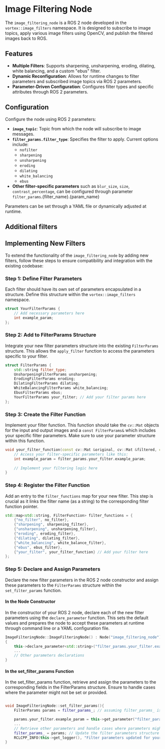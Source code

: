# Image Filtering Node

The `image_filtering_node` is a ROS 2 node developed in the `vortex::image_filters` namespace. It is designed to subscribe to image topics, apply various image filters using OpenCV, and publish the filtered images back to ROS.

## Features

- **Multiple Filters**: Supports sharpening, unsharpening, eroding, dilating, white balancing, and a custom "ebus" filter.
- **Dynamic Reconfiguration**: Allows for runtime changes to filter parameters and subscribed image topics via ROS 2 parameters.
- **Parameter-Driven Configuration**: Configures filter types and specific attributes through ROS 2 parameters.

## Configuration

Configure the node using ROS 2 parameters:

- **`image_topic`**: Topic from which the node will subscribe to image messages.
- **`filter_params.filter_type`**: Specifies the filter to apply. Current options include:
  - `nofilter`
  - `sharpening`
  - `unsharpening`
  - `eroding`
  - `dilating`
  - `white_balancing`
  - `ebus`
- **Other filter-specific parameters** such as `blur_size`, `size`, `contrast_percentage`, can be configured through parameter `filter_params`.{filter_name}.{param_name}

Parameters can be set through a YAML file or dynamically adjusted at runtime.

## Additional filters

## Implementing New Filters

To extend the functionality of the `image_filtering_node` by adding new filters, follow these steps to ensure compatibility and integration with the existing codebase:

### Step 1: Define Filter Parameters

Each filter should have its own set of parameters encapsulated in a structure. Define this structure within the `vortex::image_filters` namespace.

```cpp
struct YourFilterParams {
    // Add necessary parameters here
    int example_param;
};
```

### Step 2: Add to FilterParams Structure

Integrate your new filter parameters structure into the existing `FilterParams` structure. This allows the `apply_filter` function to access the parameters specific to your filter.

```cpp
struct FilterParams {
    std::string filter_type;
    UnsharpeningFilterParams unsharpening;
    ErodingFilterParams eroding;
    DilatingFilterParams dilating;
    WhiteBalancingFilterParams white_balancing;
    EbusFilterParams ebus;
    YourFilterParams your_filter; // Add your filter params here
};
```

### Step 3: Create the Filter Function

Implement your filter function. This function should take the `cv::Mat` objects for the input and output images and a `const FilterParams&` which includes your specific filter parameters. Make sure to use your parameter structure within this function.

```cpp
void your_filter_function(const cv::Mat &original, cv::Mat &filtered, const FilterParams& filter_params) {
    // Access your filter-specific parameters like this:
    int example_param = filter_params.your_filter.example_param;
    
    // Implement your filtering logic here
}
```

### Step 4: Register the Filter Function

Add an entry to the `filter_functions` map for your new filter. This step is crucial as it links the filter name (as a string) to the corresponding filter function pointer.

```cpp
std::map<std::string, FilterFunction> filter_functions = {
    {"no_filter", no_filter},
    {"sharpening", sharpening_filter},
    {"unsharpening", unsharpening_filter},
    {"eroding", eroding_filter},
    {"dilating", dilating_filter},
    {"white_balancing", white_balance_filter},
    {"ebus", ebus_filter},
    {"your_filter", your_filter_function} // Add your filter here
};
```

### Step 5: Declare and Assign Parameters

Declare the new filter parameters in the ROS 2 node constructor and assign these parameters to the `FilterParams` structure within the `set_filter_params` function.

#### In the Node Constructor

In the constructor of your ROS 2 node, declare each of the new filter parameters using the `declare_parameter` function. This sets the default values and prepares the node to accept these parameters at runtime through command line or a YAML configuration file.

```cpp
ImageFilteringNode::ImageFilteringNode() : Node("image_filtering_node")
{
    this->declare_parameter<std::string>("filter_params.your_filter.example_param", "default_value");
    ...
    // Other parameters declarations
}
```


#### In the set_filter_params Function

In the set_filter_params function, retrieve and assign the parameters to the corresponding fields in the FilterParams structure. Ensure to handle cases where the parameter might not be set or provided.

```cpp

void ImageFilteringNode::set_filter_params(){
    FilterParams params = filter_params_; // assuming filter_params_ is already defined in your class

    params.your_filter.example_param = this->get_parameter("filter_params.your_filter.example_param").as_string();
    ...
    // Retrieve other parameters and handle cases where parameters might not be provided
    filter_params_ = params; // Update the filter parameters structure
    RCLCPP_INFO(this->get_logger(), "Filter parameters updated for your_filter.");
}
```